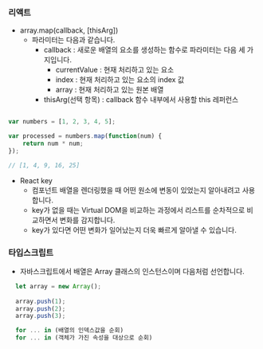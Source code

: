 ### 리액트
  - array.map(callback, [thisArg]) 
    - 파라미터는 다음과 같습니다.
	  - callback : 새로운 배열의 요소를 생성하는 함수로 파라미터는 다음 세 가지입니다.
	    - currentValue : 현재 처리하고 있는 요소
		- index : 현재 처리하고 있는 요소의 index 값
		- array : 현재 처리하고 있는 원본 배열
	  - thisArg(선택 항목) : callback 함수 내부에서 사용할 this 레퍼런스

```javascript

var numbers = [1, 2, 3, 4, 5];

var processed = numbers.map(function(num) {
	return num * num;
});

// [1, 4, 9, 16, 25]
```

  - React key
    - 컴포넌트 배열을 렌더링했을 때 어떤 원소에 변동이 있었는지 알아내려고 사용합니다. 
	- key가 없을 때는 Virtual DOM을 비교하는 과정에서 리스트를 순차적으로 비교하면서 변화를 감지합니다.
	- key가 있다면 어떤 변화가 일어났는지 더욱 빠르게 알아낼 수 있습니다.

### 타입스크립트 
  - 자바스크립트에서 배열은 Array 클래스의 인스턴스이며 다음처럼 선언합니다.

```javascript
  let array = new Array();
  
  array.push(1);  
  array.push(2);
  array.push(3);

  for ... in (배열의 인덱스값을 순회)
  for ... in (객체가 가진 속성을 대상으로 순회)
  
  
```

